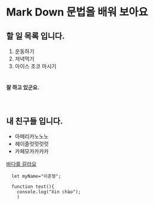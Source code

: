 # Mark Down 문법을 배워 보아요

## 할 일 목록 입니다.
1. 운동하기
2. 저녁먹기
3. 아이스 초코 마시기
<br><br>
#### 잘 하고 있군요.
<br>

## 내 친구들 입니다.

- 아메리카노노노
- 헤이즐럿럿럿럿
- 카페모카카카카

[바다를 갈라요](https://github.com/sonmose)

```
  let myName="이준형";
  
  function test(){
    console.log("Xin chào");
    )
```
